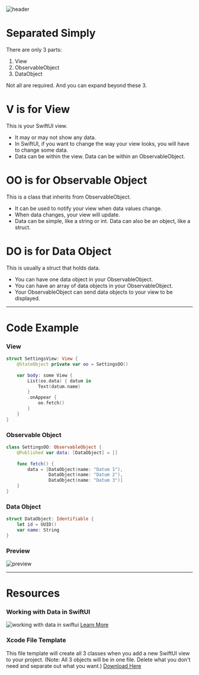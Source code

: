 ![header](https://user-images.githubusercontent.com/24855856/125718166-b660e276-da1f-43f7-999f-fec5e5c54410.png)


# Separated Simply
There are only 3 parts:
1. View
2. ObservableObject
3. DataObject

Not all are required.
And you can expand beyond these 3.

# V is for View
This is your SwiftUI view.
* It may or may not show any data.
* In SwiftUI, if you want to change the way your view looks, you will have to change some data.
* Data can be within the view. Data can be within an ObservableObject.


# OO is for Observable Object
This is a class that inherits from ObservableObject.
* It can be used to notify your view when data values change.
* When data changes, your view will update.
* Data can be simple, like a string or int. Data can also be an object, like a struct.


# DO is for Data Object
This is usually a struct that holds data.
* You can have one data object in your ObservableObject.
* You can have an array of data objects in your ObservableObject.
* Your ObservableObject can send data objects to your view to be displayed.

------------

# Code Example
### View
```swift
struct SettingsView: View {
    @StateObject private var oo = SettingsOO()
    
    var body: some View {
        List(oo.data) { datum in
            Text(datum.name)
        }
        .onAppear {
            oo.fetch()
        }
    }
}
```

### Observable Object
```swift
class SettingsOO: ObservableObject {
    @Published var data: [DataObject] = []
    
    func fetch() {
        data = [DataObject(name: "Datum 1"),
                DataObject(name: "Datum 2"),
                DataObject(name: "Datum 3")]
    }
}
```

### Data Object
```swift
struct DataObject: Identifiable {
    let id = UUID()
    var name: String
}
```

### Preview
![preview](https://user-images.githubusercontent.com/24855856/125803759-38e60661-f754-48dc-8b29-ecae855c0e74.png)

------------
# Resources
### Working with Data in SwiftUI
![working with data in swiftui](https://user-images.githubusercontent.com/24855856/125804293-5f4ec808-220d-41a7-b1ce-9caebc06069e.png)
[Learn More](https://www.bigmountainstudio.com/data)

### Xcode File Template
This file template will create all 3 classes when you add a new SwiftUI view to your project.
(Note: All 3 objects will be in one file. Delete what you don't need and separate out what you want.)
[Download Here](https://github.com/bigmountainstudio/swiftuivoodo/tree/main/VOODO%20File%20Template)
